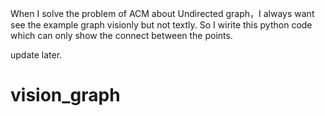 When I solve the problem of ACM about Undirected graph，I always want see the 
example graph visionly but not textly.
So I wirite this python code which can only show the connect between the points.

update later.
# vision_graph
